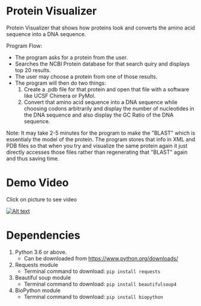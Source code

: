 # Protein Visualizer
Protein Visualizer that shows how proteins look and converts the amino acid sequence into a DNA sequence. 

Program Flow:
- The program asks for a protein from the user.
- Searches the NCBI Protein database for that search quiry and displays top 20 results. 
- The user may choose a protein from one of those results. 
- The program will then do two things:
  1. Create a .pdb file for that protein and open that file with a software like UCSF Chimera or PyMol. 
  2. Convert that amino acid sequence into a DNA sequence while choosing codons arbitrarily and display the number of nucleotides in the DNA sequence and also display the GC Ratio of the DNA sequence. 
  
Note: It may take 2-5 minutes for the program to make the "BLAST" which is essentialy the model of the protein. The program stores that info in XML and PDB files so that when you try and visualize the same protein again it just directly accesses those files rather than regenerating that "BLAST" again and thus saving time. 

# Demo Video
Click on picture to see video

[![Alt text](https://img.youtube.com/vi/MHKekgioHR0/0.jpg)](https://www.youtube.com/watch?v=MHKekgioHR0)

# Dependencies
1. Python 3.6 or above.
    - Can be downloaded from https://www.python.org/downloads/
2. Requests module
    - Terminal command to download:
    ```pip install requests```
3. Beautiful soup module
    - Terminal command to download:
    ```pip install beautifulsoup4```
4. BioPython module
    - Terminal command to download:
    ```pip install biopython```
